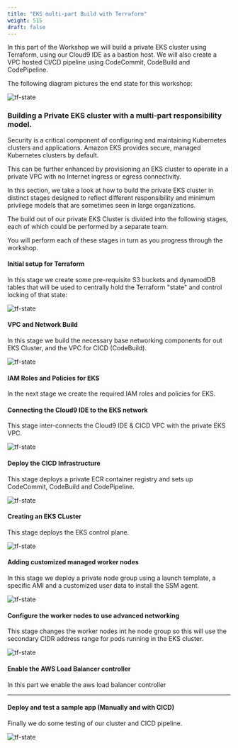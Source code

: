```yaml
---
title: "EKS multi-part Build with Terraform"
weight: 515
draft: false
---
```



In this part of the Workshop we will build a private EKS cluster using Terraform, using our Cloud9 IDE as a bastion host. We will also create a VPC hosted CI/CD pipeline using CodeCommit, CodeBuild and CodePipeline.

The following diagram pictures the end state for this workshop:

![tf-state](/images/andyt/master-scenario.png)



### Building a Private EKS cluster with a multi-part responsibility model.

Security is a critical component of configuring and maintaining Kubernetes clusters and applications. Amazon EKS provides secure, managed Kubernetes clusters by default. 

This can be further enhanced by provisioning an EKS cluster to operate in a private VPC with no Internet ingress or egress connectivity.

In this section, we take a look at how to build the private EKS cluster in distinct stages designed to reflect different responsibility and minimum privilege models that are sometimes seen in large organizations.

The build out of our private EKS Cluster is divided into the following stages, each of which could be performed by a separate team.

You will perform each of these stages in turn as you progress through the workshop.

#### Initial setup for Terraform

In this stage we create some pre-requisite S3 buckets and dynamodDB tables that will be used to centrally hold the Terraform "state" and control locking of that state:

![tf-state](/images/andyt/tf-state-aws.jpg)

#### VPC and Network Build

In this stage we build the necessary base networking components for out EKS Cluster, and the VPC for CICD (CodeBuild).

![tf-state](/images/andyt/vpc3.png)

#### IAM Roles and Policies for EKS

In the next stage we create the required IAM roles and policies for EKS.

#### Connecting the Cloud9 IDE to the EKS network

This stage inter-connects the Cloud9 IDE & CICD VPC with the private EKS VPC. 

![tf-state](/images/andyt/c9net-build.png)


#### Deploy the CICD Infrastructure

This stage deploys a private ECR container registry and sets up CodeCommit, CodeBuild and CodePipeline.

![tf-state](/images/andyt/cicd-build.png)

#### Creating an EKS CLuster

This stage deploys the EKS control plane.

![tf-state](/images/andyt/cluster-build.jpg)

#### Adding customized managed worker nodes

In this stage we deploy a private node group using a launch template, a specific AMI and a customized user data to install the SSM agent.

![tf-state](/images/andyt/nodeg-build.jpg)

#### Configure the worker nodes to use advanced networking

This stage changes the worker nodes int he node group so this will use the secondary CIDR address range for pods running in the EKS cluster.

![tf-state](/images/andyt/adv-net-nodes.png)

#### Enable the AWS Load Balancer controller

In this part we enable the aws load balancer controller 

----

#### Deploy and test a sample app (Manually and with CICD)

Finally we do some testing of our cluster and CICD pipeline.

![tf-state](/images/andyt/cicd-app.png)
